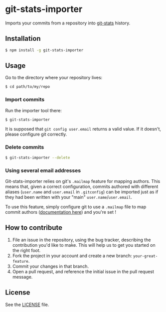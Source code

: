 # git-stats-importer
Imports your commits from a repository into [git-stats](https://github.com/IonicaBizau/git-stats) history.

## Installation
```sh
$ npm install -g git-stats-importer
```

## Usage
Go to the directory where your repository lives:

```sh
$ cd path/to/my/repo
```

### Import commits
Run the importer tool there:

```sh
$ git-stats-importer
```

It is supposed that `git config user.email` returns a valid value. If it doesn't, please configure git correctly.

### Delete commits
```sh
$ git-stats-importer --delete
```

### Using several email addresses
Git-stats-importer relies on git's `.mailmap` feature for mapping authors. This means that, given a correct configuration, commits authored with different aliases (`user.name` and `user.email` in `.gitconfig`) can be imported just as if they had been written with your "main" `user.name`/`user.email`.

To use this feature, simply configure git to use a `.mailmap` file to map commit authors ([documentation here](https://www.kernel.org/pub/software/scm/git/docs/git-shortlog.html#_mapping_authors)) and you're set !

## How to contribute
1. File an issue in the repository, using the bug tracker, describing the
   contribution you'd like to make. This will help us to get you started on the
   right foot.
2. Fork the project in your account and create a new branch:
   `your-great-feature`.
3. Commit your changes in that branch.
4. Open a pull request, and reference the initial issue in the pull request
   message.

## License
See the [LICENSE](./LICENSE) file.

